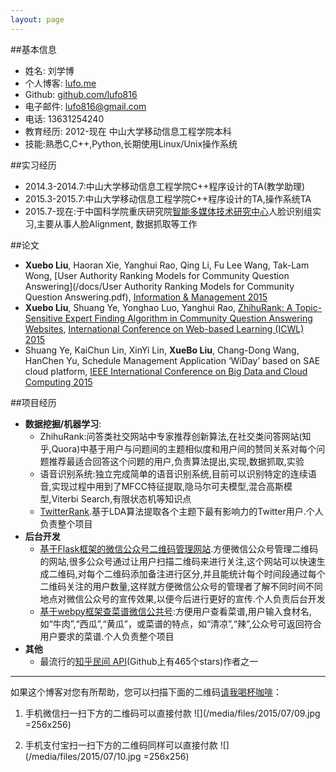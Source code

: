 ```yaml
---
layout: page
---
```

##基本信息

- 姓名: 刘学博
- 个人博客: [lufo.me](http://lufo.me/archive.html)
- Github: [github.com/lufo816](https://github.com/lufo816)
- 电子邮件: [lufo816@gmail.com](mailto:lufo816@gmail.com)
- 电话: 13631254240
- 教育经历: 2012-现在 中山大学移动信息工程学院本科
- 技能:熟悉C,C++,Python,长期使用Linux/Unix操作系统
	
##实习经历
- 2014.3-2014.7:中山大学移动信息工程学院C++程序设计的TA(教学助理)
- 2015.3-2015.7:中山大学移动信息工程学院C++程序设计的TA,操作系统TA
- 2015.7-现在:于中国科学院重庆研究院[智能多媒体技术研究中心](http://www.cigit.cas.cn/jggk/ggkypt/201403/t20140328_4082809.html)人脸识别组实习,主要从事人脸Alignment, 数据抓取等工作

##论文
- **Xuebo Liu**, Haoran Xie, Yanghui Rao, Qing Li, Fu Lee Wang, Tak-Lam Wong, [User Authority Ranking Models for Community Question Answering](/docs/User Authority Ranking Models for Community Question Answering.pdf), [Information & Management 2015](http://www.journals.elsevier.com/information-and-management)
- **Xuebo Liu**, Shuang Ye, Yonghao Luo, Yanghui Rao, [ZhihuRank: A Topic-Sensitive Expert Finding Algorithm in Community Question Answering Websites](/docs/ZhihuRank.pdf), [International Conference on Web-based Learning (ICWL) 2015](http://www.cityu.edu.hk/merc/icwl/icwl2015home.htm)
- Shuang Ye, KaiChun Lin, XinYi Lin, **XueBo Liu**, Chang-Dong Wang, HanChen Yu, Schedule Management Application ‘WiDay’ based on SAE cloud platform, [IEEE International  Conference on Big Data and Cloud Computing 2015](http://www.cybermatics.org/SWC2015/CBD/CBD2015.htm)


##项目经历

- **数据挖掘/机器学习**:
	- ZhihuRank:问答类社交网站中专家推荐创新算法,在社交类问答网站(知乎,Quora)中基于用户与问题间的主题相似度和用户间的赞同关系对每个问题推荐最适合回答这个问题的用户,负责算法提出,实现,数据抓取,实验
	- 语音识别系统:独立完成简单的语音识别系统,目前可以识别特定的连续语音,实现过程中用到了MFCC特征提取,隐马尔可夫模型,混合高斯模型,Viterbi Search,有限状态机等知识点
	- [TwitterRank](https://github.com/lufo816/TwitterRank).基于LDA算法提取各个主题下最有影响力的Twitter用户.个人负责整个项目
- **后台开发**
	- [基于Flask框架的微信公众号二维码管理网站](https://github.com/lufo816/WeiXinPublicAccountFollowedByQRAnalysis).方便微信公众号管理二维码的网站,很多公众号通过让用户扫描二维码来进行关注,这个网站可以快速生成二维码,对每个二维码添加备注进行区分,并且能统计每个时间段通过每个二维码关注的用户数量,这样就方便微信公众号的管理者了解不同时间不同地点对微信公众号的宣传效果,以便今后进行更好的宣传.个人负责后台开发
	- [基于webpy框架查菜谱微信公共号](https://github.com/lufo816/WeiXinCookbook):方便用户查看菜谱,用户输入食材名,如“牛肉”,“西瓜”,“黄瓜”，或菜谱的特点，如“清凉”,“辣”,公众号可返回符合用户要求的菜谱.个人负责整个项目
- **其他**
	- 最流行的[知乎民间 API](https://github.com/egrcc/zhihu-python)(Github上有465个stars)作者之一
	
-----

如果这个博客对您有所帮助，您可以扫描下面的二维码[请我喝杯咖啡](http://lufo.me/to_buy_list.html)：

1. 手机微信扫一扫下方的二维码可以直接付款
![](/media/files/2015/07/09.jpg =256x256) 

2. 手机支付宝扫一扫下方的二维码同样可以直接付款
![](/media/files/2015/07/10.jpg =256x256)